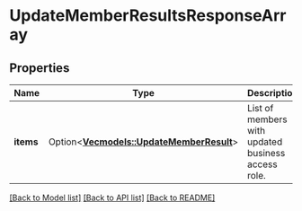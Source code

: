 # UpdateMemberResultsResponseArray

## Properties

Name | Type | Description | Notes
------------ | ------------- | ------------- | -------------
**items** | Option<[**Vec<models::UpdateMemberResult>**](UpdateMemberResult.md)> | List of members with updated business access role. | [optional]

[[Back to Model list]](../README.md#documentation-for-models) [[Back to API list]](../README.md#documentation-for-api-endpoints) [[Back to README]](../README.md)


